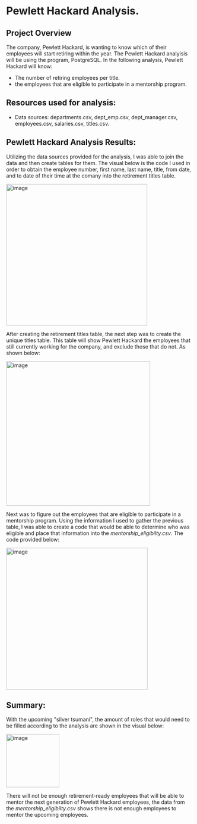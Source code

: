 # Pewlett Hackard Analysis.

## Project Overview 

The company, Pewlett Hackard, is wanting to know which of their employees will start retiring within the year. The Pewlett Hackard analyisis will be using the program, PostgreSQL. In the following analysis, Pewlett Hackard will know:
  - The number of retiring employees per title.
  - the employees that are eligible to participate in a mentorship program.

## Resources used for analysis:
- Data sources: departments.csv, dept_emp.csv, dept_manager.csv, employees.csv, salaries.csv, titles.csv.

## Pewlett Hackard Analysis Results:

Utilizing the data sources provided for the analysis, I was able to join the data and then create tables for them. The visual below is the code I used in order to obtain the employee number, first name, last name, title, from date, and to date of their time at the comany into the retirement titles table. 



<img width="380" alt="image" src="https://user-images.githubusercontent.com/107371010/193962374-cf01ec6d-896b-4377-9284-53f6c27926e3.png">


After creating the retirement titles table, the next step was to create the unique titles table. This table will show Pewlett Hackard the employees that still currently working for the company, and exclude those that do not. As shown below:


<img width="388" alt="image" src="https://user-images.githubusercontent.com/107371010/194138714-ffd043e8-5293-48cd-8c0e-813b8d163852.png">


Next was to figure out the employees that are eligible to participate in a mentorship program. Using the information I used to gather the previous table, I was able to create a code that would be able to determine who was eligible and place that information into the _mentorship_eligibilty.csv_. The code provided below:

<img width="381" alt="image" src="https://user-images.githubusercontent.com/107371010/194139590-17d0b41b-faea-4781-a6ed-83b419e38ad6.png">


## Summary:

With the upcoming "silver tsumani", the amount of roles that would need to be filled according to the analysis are shown in the visual below:

<img width="143" alt="image" src="https://user-images.githubusercontent.com/107371010/194141558-b843c502-8a03-4470-8141-c86a4eb5aa03.png">


There will not be enough retirement-ready employees that will be able to mentor the next generation of Pewlett Hackard employees, the data from the _mentorship_eligibilty.csv_ shows there is not enough employees to mentor the upcoming employees.


